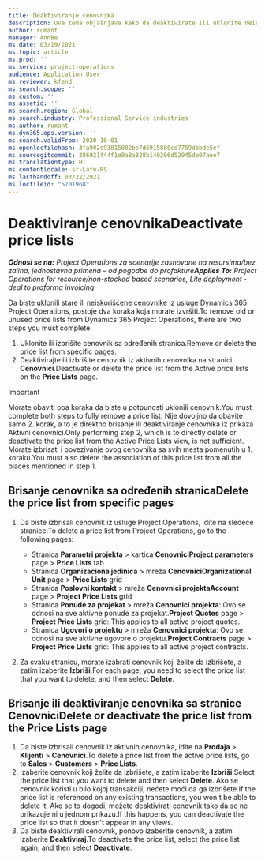 ```yaml
---
title: Deaktiviranje cenovnika
description: Ova tema objašnjava kako da deaktivirate ili uklonite neiskorišćene ili stare cenovnike.
author: rumant
manager: AnnBe
ms.date: 03/19/2021
ms.topic: article
ms.prod: ''
ms.service: project-operations
audience: Application User
ms.reviewer: kfend
ms.search.scope: ''
ms.custom: ''
ms.assetid: ''
ms.search.region: Global
ms.search.industry: Professional Service industries
ms.author: rumant
ms.dyn365.ops.version: ''
ms.search.validFrom: 2020-10-01
ms.openlocfilehash: 3fa902e93815002be7d6915880cd7759dbbde5ef
ms.sourcegitcommit: 386921f44f1e9a8a828b140206d52945de07aee7
ms.translationtype: HT
ms.contentlocale: sr-Latn-RS
ms.lasthandoff: 03/22/2021
ms.locfileid: "5701968"
---
```

# <a name="deactivate-price-lists"></a><span data-ttu-id="cdc9c-103">Deaktiviranje cenovnika</span><span class="sxs-lookup"><span data-stu-id="cdc9c-103">Deactivate price lists</span></span> 

<span data-ttu-id="cdc9c-104">_**Odnosi se na:** Project Operations za scenarije zasnovane na resursima/bez zaliha, jednostavna primena – od pogodbe do profakture_</span><span class="sxs-lookup"><span data-stu-id="cdc9c-104">_**Applies To:** Project Operations for resource/non-stocked based scenarios, Lite deployment - deal to proforma invoicing_</span></span>

<span data-ttu-id="cdc9c-105">Da biste uklonili stare ili neiskorišćene cenovnike iz usluge Dynamics 365 Project Operations, postoje dva koraka koja morate izvršiti.</span><span class="sxs-lookup"><span data-stu-id="cdc9c-105">To remove old or unused price lists from Dynamics 365 Project Operations, there are two steps you must complete.</span></span> 

1. <span data-ttu-id="cdc9c-106">Uklonite ili izbrišite cenovnik sa određenih stranica.</span><span class="sxs-lookup"><span data-stu-id="cdc9c-106">Remove or delete the price list from specific pages.</span></span>
2. <span data-ttu-id="cdc9c-107">Deaktivirajte ili izbrišite cenovnik iz aktivnih cenovnika na stranici **Cenovnici**.</span><span class="sxs-lookup"><span data-stu-id="cdc9c-107">Deactivate or delete the price list from the Active price lists on the **Price Lists** page.</span></span>

>[!IMPORTANT]
> <span data-ttu-id="cdc9c-108">Morate obaviti oba koraka da biste u potpunosti uklonili cenovnik.</span><span class="sxs-lookup"><span data-stu-id="cdc9c-108">You must complete both steps to fully remove a price list.</span></span> <span data-ttu-id="cdc9c-109">Nije dovoljno da obavite samo 2. korak, a to je direktno brisanje ili deaktiviranje cenovnika iz prikaza Aktivni cenovnici.</span><span class="sxs-lookup"><span data-stu-id="cdc9c-109">Only performing step 2, which is to directly delete or deactivate the price list from the Active Price Lists view, is not sufficient.</span></span> <span data-ttu-id="cdc9c-110">Morate izbrisati i povezivanje ovog cenovnika sa svih mesta pomenutih u 1. koraku.</span><span class="sxs-lookup"><span data-stu-id="cdc9c-110">You must also delete the association of this price list from all the places mentioned in step 1.</span></span>

## <a name="delete-the-price-list-from-specific-pages"></a><span data-ttu-id="cdc9c-111">Brisanje cenovnika sa određenih stranica</span><span class="sxs-lookup"><span data-stu-id="cdc9c-111">Delete the price list from specific pages</span></span>
1. <span data-ttu-id="cdc9c-112">Da biste izbrisali cenovnik iz usluge Project Operations, idite na sledeće stranice:</span><span class="sxs-lookup"><span data-stu-id="cdc9c-112">To delete a price list from Project Operations, go to the following pages:</span></span>  

      - <span data-ttu-id="cdc9c-113">Stranica **Parametri projekta** > kartica **Cenovnici**</span><span class="sxs-lookup"><span data-stu-id="cdc9c-113">**Project parameters** page > **Price Lists** tab</span></span>
      - <span data-ttu-id="cdc9c-114">Stranica **Organizaciona jedinica** > mreža **Cenovnici**</span><span class="sxs-lookup"><span data-stu-id="cdc9c-114">**Organizational Unit** page > **Price Lists** grid</span></span>
      - <span data-ttu-id="cdc9c-115">Stranica **Poslovni kontakt** > mreža **Cenovnici projekta**</span><span class="sxs-lookup"><span data-stu-id="cdc9c-115">**Account** page > **Project Price Lists** grid</span></span>
      - <span data-ttu-id="cdc9c-116">Stranica **Ponude za projekat** > mreža **Cenovnici projekta**: Ovo se odnosi na sve aktivne ponude za projekat.</span><span class="sxs-lookup"><span data-stu-id="cdc9c-116">**Project Quotes** page > **Project Price Lists** grid: This applies to all active project quotes.</span></span>
      - <span data-ttu-id="cdc9c-117">Stranica **Ugovori o projektu** > mreža **Cenovnici projekta**: Ovo se odnosi na sve aktivne ugovore o projektu.</span><span class="sxs-lookup"><span data-stu-id="cdc9c-117">**Project Contracts** page > **Project Price Lists** grid: This applies to all active project contracts.</span></span>

 2. <span data-ttu-id="cdc9c-118">Za svaku stranicu, morate izabrati cenovnik koji želite da izbrišete, a zatim izaberite **Izbriši**.</span><span class="sxs-lookup"><span data-stu-id="cdc9c-118">For each page, you need to select the price list that you want to delete, and then select **Delete**.</span></span> 
 
## <a name="delete-or-deactivate-the-price-list-from-the-price-lists-page"></a><span data-ttu-id="cdc9c-119">Brisanje ili deaktiviranje cenovnika sa stranice Cenovnici</span><span class="sxs-lookup"><span data-stu-id="cdc9c-119">Delete or deactivate the price list from the Price Lists page</span></span>
 
1. <span data-ttu-id="cdc9c-120">Da biste izbrisali cenovnik iz aktivnih cenovnika, idite na **Prodaja** > **Klijenti** > **Cenovnici**.</span><span class="sxs-lookup"><span data-stu-id="cdc9c-120">To delete a price list from the active price lists, go to **Sales** > **Customers** > **Price Lists**.</span></span> 
2. <span data-ttu-id="cdc9c-121">Izaberite cenovnik koji želite da izbrišete, a zatim izaberite **Izbriši**.</span><span class="sxs-lookup"><span data-stu-id="cdc9c-121">Select the price list that you want to delete and then select **Delete**.</span></span> <span data-ttu-id="cdc9c-122">Ako se cenovnik koristi u bilo kojoj transakciji, nećete moći da ga izbrišete.</span><span class="sxs-lookup"><span data-stu-id="cdc9c-122">If the price list is referenced on any existing transactions, you won't be able to delete it.</span></span> <span data-ttu-id="cdc9c-123">Ako se to dogodi, možete deaktivirati cenovnik tako da se ne prikazuje ni u jednom prikazu.</span><span class="sxs-lookup"><span data-stu-id="cdc9c-123">If this happens, you can deactivate the price list so that it doesn't appear in any views.</span></span> 
3. <span data-ttu-id="cdc9c-124">Da biste deaktivirali cenovnik, ponovo izaberite cenovnik, a zatim izaberite **Deaktiviraj**.</span><span class="sxs-lookup"><span data-stu-id="cdc9c-124">To deactivate the price list, select the price list again, and then select **Deactivate**.</span></span>   
